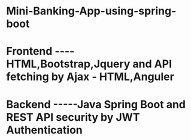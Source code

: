 # Mini-Banking-App-using-spring-boot
# Frontend ----HTML,Bootstrap,Jquery and API fetching by Ajax  - HTML,Anguler
                   
# Backend -----Java Spring Boot and REST API security by JWT Authentication
